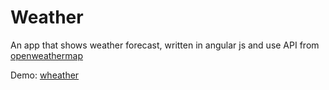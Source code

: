 # Weather

An app that shows weather forecast, written in angular js and use API from [openweathermap](http://openweathermap.org/api)

Demo: [wheather](https://github.com/vasergen/wheather)

